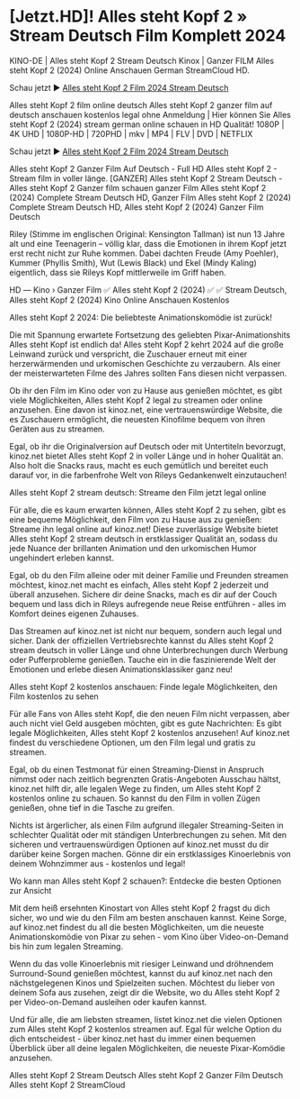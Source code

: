 # [Jetzt.HD]! Alles steht Kopf 2 » Stream Deutsch Film Komplett 2024
KINO-DE | Alles steht Kopf 2 Stream Deutsch Kinox | Ganzer FILM Alles steht Kopf 2 (2024) Online Anschauen German StreamCloud HD.

Schau jetzt ► [Alles steht Kopf 2 Film 2024 Stream Deutsch](https://movie-fest.xyz/movie/1022789/alles-steht-kopf-2)

Alles steht Kopf 2 film online deutsch Alles steht Kopf 2 ganzer film auf deutsch anschauen kostenlos legal ohne Anmeldung | Hier können Sie Alles steht Kopf 2 (2024) stream german online schauen in HD Qualität! 1080P | 4K UHD | 1080P-HD | 720PHD | mkv | MP4 | FLV | DVD | NETFLIX

Schau jetzt ► [Alles steht Kopf 2 Film 2024 Stream Deutsch](https://movie-fest.xyz/movie/1022789/alles-steht-kopf-2)

Alles steht Kopf 2 Ganzer Film Auf Deutsch - Full HD Alles steht Kopf 2 - Stream film in voller länge. [GANZER] Alles steht Kopf 2 Stream Deutsch - Alles steht Kopf 2 Ganzer film schauen ganzer Film Alles steht Kopf 2 (2024) Complete Stream Deutsch HD, Ganzer Film Alles steht Kopf 2 (2024) Complete Stream Deutsch HD, Alles steht Kopf 2 (2024) Ganzer Film Deutsch

Riley (Stimme im englischen Original: Kensington Tallman) ist nun 13 Jahre alt und eine Teenagerin – völlig klar, dass die Emotionen in ihrem Kopf jetzt erst recht nicht zur Ruhe kommen. Dabei dachten Freude (Amy Poehler), Kummer (Phyllis Smith), Wut (Lewis Black) und Ekel (Mindy Kaling) eigentlich, dass sie Rileys Kopf mittlerweile im Griff haben.

HD ― Kino › Ganzer Film ✅ Alles steht Kopf 2 (2024) ✅ ✅ Stream Deutsch, Alles steht Kopf 2 (2024) Kino Online Anschauen Kostenlos

Alles steht Kopf 2 2024: Die beliebteste Animationskomödie ist zurück!

Die mit Spannung erwartete Fortsetzung des geliebten Pixar-Animationshits Alles steht Kopf ist endlich da! Alles steht Kopf 2 kehrt 2024 auf die große Leinwand zurück und verspricht, die Zuschauer erneut mit einer herzerwärmenden und urkomischen Geschichte zu verzaubern. Als einer der meisterwarteten Filme des Jahres sollten Fans diesen nicht verpassen.

Ob ihr den Film im Kino oder von zu Hause aus genießen möchtet, es gibt viele Möglichkeiten, Alles steht Kopf 2 legal zu streamen oder online anzusehen. Eine davon ist kinoz.net, eine vertrauenswürdige Website, die es Zuschauern ermöglicht, die neuesten Kinofilme bequem von ihren Geräten aus zu streamen.

Egal, ob ihr die Originalversion auf Deutsch oder mit Untertiteln bevorzugt, kinoz.net bietet Alles steht Kopf 2 in voller Länge und in hoher Qualität an. Also holt die Snacks raus, macht es euch gemütlich und bereitet euch darauf vor, in die farbenfrohe Welt von Rileys Gedankenwelt einzutauchen!

Alles steht Kopf 2 stream deutsch: Streame den Film jetzt legal online

Für alle, die es kaum erwarten können, Alles steht Kopf 2 zu sehen, gibt es eine bequeme Möglichkeit, den Film von zu Hause aus zu genießen: Streame ihn legal online auf kinoz.net! Diese zuverlässige Website bietet Alles steht Kopf 2 stream deutsch in erstklassiger Qualität an, sodass du jede Nuance der brillanten Animation und den urkomischen Humor ungehindert erleben kannst.

Egal, ob du den Film alleine oder mit deiner Familie und Freunden streamen möchtest, kinoz.net macht es einfach, Alles steht Kopf 2 jederzeit und überall anzusehen. Sichere dir deine Snacks, mach es dir auf der Couch bequem und lass dich in Rileys aufregende neue Reise entführen - alles im Komfort deines eigenen Zuhauses.

Das Streamen auf kinoz.net ist nicht nur bequem, sondern auch legal und sicher. Dank der offiziellen Vertriebsrechte kannst du Alles steht Kopf 2 stream deutsch in voller Länge und ohne Unterbrechungen durch Werbung oder Pufferprobleme genießen. Tauche ein in die faszinierende Welt der Emotionen und erlebe diesen Animationsklassiker ganz neu!

Alles steht Kopf 2 kostenlos anschauen: Finde legale Möglichkeiten, den Film kostenlos zu sehen

Für alle Fans von Alles steht Kopf, die den neuen Film nicht verpassen, aber auch nicht viel Geld ausgeben möchten, gibt es gute Nachrichten: Es gibt legale Möglichkeiten, Alles steht Kopf 2 kostenlos anzusehen! Auf kinoz.net findest du verschiedene Optionen, um den Film legal und gratis zu streamen.

Egal, ob du einen Testmonat für einen Streaming-Dienst in Anspruch nimmst oder nach zeitlich begrenzten Gratis-Angeboten Ausschau hältst, kinoz.net hilft dir, alle legalen Wege zu finden, um Alles steht Kopf 2 kostenlos online zu schauen. So kannst du den Film in vollen Zügen genießen, ohne tief in die Tasche zu greifen.

Nichts ist ärgerlicher, als einen Film aufgrund illegaler Streaming-Seiten in schlechter Qualität oder mit ständigen Unterbrechungen zu sehen. Mit den sicheren und vertrauenswürdigen Optionen auf kinoz.net musst du dir darüber keine Sorgen machen. Gönne dir ein erstklassiges Kinoerlebnis von deinem Wohnzimmer aus - kostenlos und legal!

Wo kann man Alles steht Kopf 2 schauen?: Entdecke die besten Optionen zur Ansicht

Mit dem heiß ersehnten Kinostart von Alles steht Kopf 2 fragst du dich sicher, wo und wie du den Film am besten anschauen kannst. Keine Sorge, auf kinoz.net findest du all die besten Möglichkeiten, um die neueste Animationskomödie von Pixar zu sehen - vom Kino über Video-on-Demand bis hin zum legalen Streaming.

Wenn du das volle Kinoerlebnis mit riesiger Leinwand und dröhnendem Surround-Sound genießen möchtest, kannst du auf kinoz.net nach den nächstgelegenen Kinos und Spielzeiten suchen. Möchtest du lieber von deinem Sofa aus zusehen, zeigt dir die Website, wo du Alles steht Kopf 2 per Video-on-Demand ausleihen oder kaufen kannst.

Und für alle, die am liebsten streamen, listet kinoz.net die vielen Optionen zum Alles steht Kopf 2 kostenlos streamen auf. Egal für welche Option du dich entscheidest - über kinoz.net hast du immer einen bequemen Überblick über all deine legalen Möglichkeiten, die neueste Pixar-Komödie anzusehen.

Alles steht Kopf 2 Stream Deutsch Alles steht Kopf 2 Ganzer Film Deutsch Alles steht Kopf 2 StreamCloud
